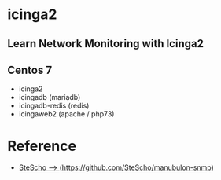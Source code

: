 # icinga2
## Learn Network Monitoring with Icinga2
## Centos 7
- icinga2
- icingadb (mariadb)
- icingadb-redis (redis)
- icingaweb2 (apache / php73)

# Reference
- [SteScho --> ](https://github.com/SteScho/manubulon-snmp)(https://github.com/SteScho/manubulon-snmp)